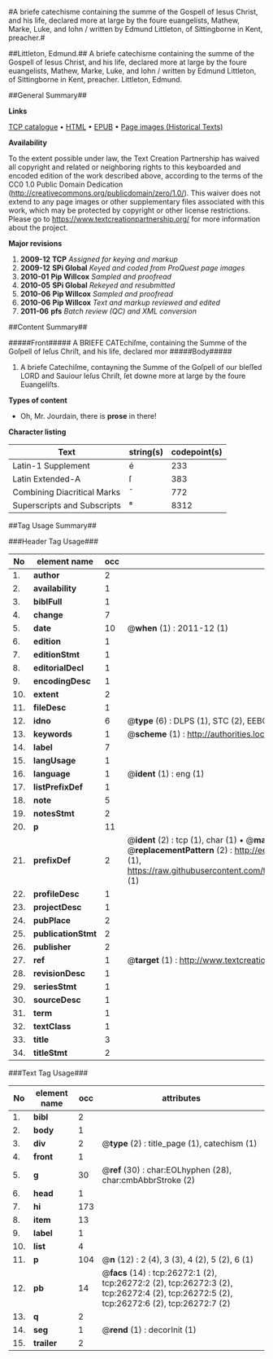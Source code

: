#A briefe catechisme containing the summe of the Gospell of Iesus Christ, and his life, declared more at large by the foure euangelists, Mathew, Marke, Luke, and Iohn / written by Edmund Littleton, of Sittingborne in Kent, preacher.#

##Littleton, Edmund.##
A briefe catechisme containing the summe of the Gospell of Iesus Christ, and his life, declared more at large by the foure euangelists, Mathew, Marke, Luke, and Iohn / written by Edmund Littleton, of Sittingborne in Kent, preacher.
Littleton, Edmund.

##General Summary##

**Links**

[TCP catalogue](http://www.ota.ox.ac.uk/tcp/)  • 
[HTML](http://tei.it.ox.ac.uk/tcp/Texts-HTML/free/A05/A05600.html)  • 
[EPUB](http://tei.it.ox.ac.uk/tcp/Texts-EPUB/free/A05/A05600.epub) • 
[Page images (Historical Texts)](https://historicaltexts.jisc.ac.uk/eebo-23121751e)

**Availability**

To the extent possible under law, the Text Creation Partnership has waived all copyright and related or neighboring rights to this keyboarded and encoded edition of the work described above, according to the terms of the CC0 1.0 Public Domain Dedication (http://creativecommons.org/publicdomain/zero/1.0/). This waiver does not extend to any page images or other supplementary files associated with this work, which may be protected by copyright or other license restrictions. Please go to https://www.textcreationpartnership.org/ for more information about the project.

**Major revisions**

1. __2009-12__ __TCP__ *Assigned for keying and markup*
1. __2009-12__ __SPi Global__ *Keyed and coded from ProQuest page images*
1. __2010-01__ __Pip Willcox__ *Sampled and proofread*
1. __2010-05__ __SPi Global__ *Rekeyed and resubmitted*
1. __2010-06__ __Pip Willcox__ *Sampled and proofread*
1. __2010-06__ __Pip Willcox__ *Text and markup reviewed and edited*
1. __2011-06__ __pfs__ *Batch review (QC) and XML conversion*

##Content Summary##

#####Front#####
A BRIEFE CATEchiſme, containing the Summe of the
Goſpell of Ieſus Chriſt, and his life, declared mor
#####Body#####

1. A briefe Catechiſme, contayning the Summe of the Goſpell
of our bleſſed LORD and Sauiour Ieſus Chriſt, ſet downe more
at large by the foure Euangeliſts.

**Types of content**

  * Oh, Mr. Jourdain, there is **prose** in there!

**Character listing**


|Text|string(s)|codepoint(s)|
|---|---|---|
|Latin-1 Supplement|é|233|
|Latin Extended-A|ſ|383|
|Combining             Diacritical Marks|̄|772|
|Superscripts             and Subscripts|⁸|8312|

##Tag Usage Summary##

###Header Tag Usage###

|No|element name|occ|attributes|
|---|---|---|---|
|1.|__author__|2||
|2.|__availability__|1||
|3.|__biblFull__|1||
|4.|__change__|7||
|5.|__date__|10| @__when__ (1) : 2011-12 (1)|
|6.|__edition__|1||
|7.|__editionStmt__|1||
|8.|__editorialDecl__|1||
|9.|__encodingDesc__|1||
|10.|__extent__|2||
|11.|__fileDesc__|1||
|12.|__idno__|6| @__type__ (6) : DLPS (1), STC (2), EEBO-CITATION (1), OCLC (1), VID (1)|
|13.|__keywords__|1| @__scheme__ (1) : http://authorities.loc.gov/ (1)|
|14.|__label__|7||
|15.|__langUsage__|1||
|16.|__language__|1| @__ident__ (1) : eng (1)|
|17.|__listPrefixDef__|1||
|18.|__note__|5||
|19.|__notesStmt__|2||
|20.|__p__|11||
|21.|__prefixDef__|2| @__ident__ (2) : tcp (1), char (1)  •  @__matchPattern__ (2) : ([0-9\-]+):([0-9IVX]+) (1), (.+) (1)  •  @__replacementPattern__ (2) : http://eebo.chadwyck.com/downloadtiff?vid=$1&page=$2 (1), https://raw.githubusercontent.com/textcreationpartnership/Texts/master/tcpchars.xml#$1 (1)|
|22.|__profileDesc__|1||
|23.|__projectDesc__|1||
|24.|__pubPlace__|2||
|25.|__publicationStmt__|2||
|26.|__publisher__|2||
|27.|__ref__|1| @__target__ (1) : http://www.textcreationpartnership.org/docs/. (1)|
|28.|__revisionDesc__|1||
|29.|__seriesStmt__|1||
|30.|__sourceDesc__|1||
|31.|__term__|1||
|32.|__textClass__|1||
|33.|__title__|3||
|34.|__titleStmt__|2||


###Text Tag Usage###

|No|element name|occ|attributes|
|---|---|---|---|
|1.|__bibl__|2||
|2.|__body__|1||
|3.|__div__|2| @__type__ (2) : title_page (1), catechism (1)|
|4.|__front__|1||
|5.|__g__|30| @__ref__ (30) : char:EOLhyphen (28), char:cmbAbbrStroke (2)|
|6.|__head__|1||
|7.|__hi__|173||
|8.|__item__|13||
|9.|__label__|1||
|10.|__list__|4||
|11.|__p__|104| @__n__ (12) : 2 (4), 3 (3), 4 (2), 5 (2), 6 (1)|
|12.|__pb__|14| @__facs__ (14) : tcp:26272:1 (2), tcp:26272:2 (2), tcp:26272:3 (2), tcp:26272:4 (2), tcp:26272:5 (2), tcp:26272:6 (2), tcp:26272:7 (2)|
|13.|__q__|2||
|14.|__seg__|1| @__rend__ (1) : decorInit (1)|
|15.|__trailer__|2||
